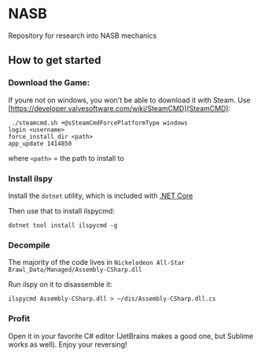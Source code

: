 # NASB

Repository for research into NASB mechanics


## How to get started

### Download the Game:

If youre not on windows, you won't be able to download it with Steam. Use [https://developer.valvesoftware.com/wiki/SteamCMD](SteamCMD):

```
 ./steamcmd.sh +@sSteamCmdForcePlatformType windows
login <username>
force_install_dir <path>
app_update 1414850
```

where `<path>` = the path to install to 

### Install ilspy 

Install the `dotnet` utility, which is included with [.NET Core](https://docs.microsoft.com/en-us/dotnet/core/tools/)

Then use that to install ilspycmd:
```
dotnet tool install ilspycmd -g
```

### Decompile

The majority of the code lives in `Nickelodeon All-Star Brawl_Data/Managed/Assembly-CSharp.dll`

Run ilspy on it to disassemble it:

```
ilspycmd Assembly-CSharp.dll > ~/dis/Assembly-CSharp.dll.cs
```

### Profit

Open it in your favorite C# editor (JetBrains makes a good one, but Sublime works as well). Enjoy your reversing!
